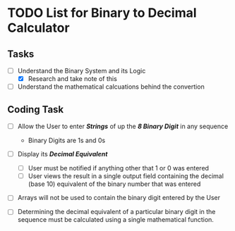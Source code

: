# TODO List for Binary to Decimal Calculator

## Tasks

- [ ] Understand the Binary System and its Logic
  - [x] Research and take note of this
- [ ] Understand the mathematical calcuations behind the convertion

## Coding Task

- [ ] Allow the User to enter **_Strings_** of up the **_8 Binary Digit_** in
      any sequence

  - Binary Digits are 1s and 0s

- [ ] Display its **_Decimal Equivalent_**

  - [ ] User must be notified if anything other that 1 or 0 was entered
  - [ ] User views the result in a single output field containing the
        decimal (base 10) equivalent of the binary number that was entered

- [ ] Arrays will not be used to contain the binary digit entered by the User

- [ ] Determining the decimal equivalent of a particular binary digit in the
      sequence must be calculated using a single mathematical function.
